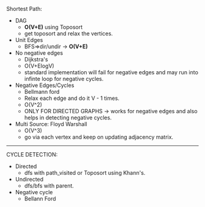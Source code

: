 Shortest Path:

- DAG
  - **O(V+E)** using Toposort
  - get toposort and relax the vertices.
- Unit Edges
  - BFS=>dir/undir -> **O(V+E)**
- No negative edges
  - Dijkstra's
  - O(V+ElogV)
  -  standard implementation will fail for negative edges and may run into infinte loop for negative cycles.
- Negative Edges/Cycles
  - Bellmann ford
  - Relax each edge and do it V - 1 times.
  - O(V^2)
  -  ONLY FOR DIRECTED GRAPHS -> works for negative edges and also helps in detecting negative cycles.
- Multi Source: Floyd Warshall
    - O(V^3)
    - go via each vertex and keep on updating adjacency matrix.

---------------
CYCLE DETECTION:

- Directed 
  - dfs with path_visited or Toposort using Khann's.
- Undirected
  - dfs/bfs with parent.
- Negative cycle
  - Bellann Ford

